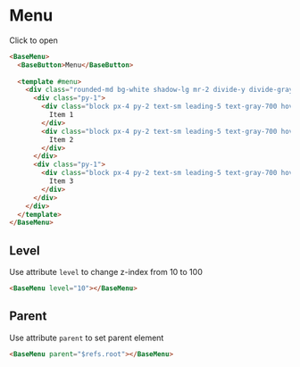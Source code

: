 # Menu

<div class="my-10">
    <base-menu>
        <base-button>Click to open</base-button>
        <template #menu>
          <div class="rounded-md bg-white shadow-lg mr-2 divide-y divide-gray-200">
            <div class="py-1">
              <div class="block px-4 py-2 text-sm leading-5 text-gray-700 hover:bg-gray-100 hover:text-gray-900 focus:outline-none focus:bg-gray-100 focus:text-gray-900">
                Item 1
              </div>
              <div class="block px-4 py-2 text-sm leading-5 text-gray-700 hover:bg-gray-100 hover:text-gray-900 focus:outline-none focus:bg-gray-100 focus:text-gray-900">
                Item 2
              </div>
            </div>
            <div class="py-1">
              <div class="block px-4 py-2 text-sm leading-5 text-gray-700 hover:bg-gray-100 hover:text-gray-900 focus:outline-none focus:bg-gray-100 focus:text-gray-900">
                Item 3
              </div>
            </div>
          </div>
        </template>
    </base-menu>
</div>

```html
<BaseMenu>
  <BaseButton>Menu</BaseButton>
  
  <template #menu>
    <div class="rounded-md bg-white shadow-lg mr-2 divide-y divide-gray-200">
      <div class="py-1">
        <div class="block px-4 py-2 text-sm leading-5 text-gray-700 hover:bg-gray-100 hover:text-gray-900 focus:outline-none focus:bg-gray-100 focus:text-gray-900">
          Item 1
        </div>
        <div class="block px-4 py-2 text-sm leading-5 text-gray-700 hover:bg-gray-100 hover:text-gray-900 focus:outline-none focus:bg-gray-100 focus:text-gray-900">
          Item 2
        </div>
      </div>
      <div class="py-1">
        <div class="block px-4 py-2 text-sm leading-5 text-gray-700 hover:bg-gray-100 hover:text-gray-900 focus:outline-none focus:bg-gray-100 focus:text-gray-900">
          Item 3
        </div>
      </div>
    </div>
  </template>
</BaseMenu>
```

<div class="h-12"></div>

## Level

Use attribute `level` to change z-index from 10 to 100

```html
<BaseMenu level="10"></BaseMenu>
```

<div class="h-12"></div>

## Parent

Use attribute `parent` to set parent element

```html
<BaseMenu parent="$refs.root"></BaseMenu>
```
